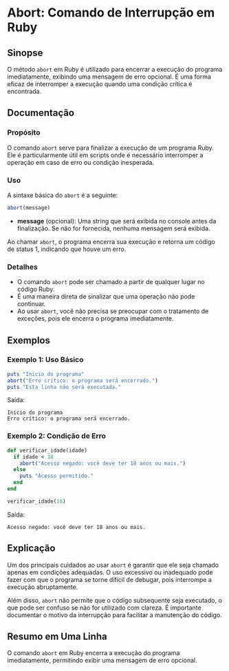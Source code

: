 <!--
Meta Description: # Abort: Comando de Interrupção em Ruby ## Sinopse O método `abort` em Ruby é utilizado para encerrar a execução do programa imediatamente, exibindo u...
Meta Keywords: abort, programa, ruby, uma, erro
-->

# Abort: Comando de Interrupção em Ruby

## Sinopse
O método `abort` em Ruby é utilizado para encerrar a execução do programa imediatamente, exibindo uma mensagem de erro opcional. É uma forma eficaz de interromper a execução quando uma condição crítica é encontrada.

## Documentação
### Propósito
O comando `abort` serve para finalizar a execução de um programa Ruby. Ele é particularmente útil em scripts onde é necessário interromper a operação em caso de erro ou condição inesperada.

### Uso
A sintaxe básica do `abort` é a seguinte:

```ruby
abort(message)
```

- **message** (opcional): Uma string que será exibida no console antes da finalização. Se não for fornecida, nenhuma mensagem será exibida.

Ao chamar `abort`, o programa encerra sua execução e retorna um código de status 1, indicando que houve um erro.

### Detalhes
- O comando `abort` pode ser chamado a partir de qualquer lugar no código Ruby.
- É uma maneira direta de sinalizar que uma operação não pode continuar.
- Ao usar `abort`, você não precisa se preocupar com o tratamento de exceções, pois ele encerra o programa imediatamente.

## Exemplos
### Exemplo 1: Uso Básico
```ruby
puts "Início do programa"
abort("Erro crítico: o programa será encerrado.")
puts "Esta linha não será executada."
```
Saída:
```
Início do programa
Erro crítico: o programa será encerrado.
```

### Exemplo 2: Condição de Erro
```ruby
def verificar_idade(idade)
  if idade < 18
    abort("Acesso negado: você deve ter 18 anos ou mais.")
  else
    puts "Acesso permitido."
  end
end

verificar_idade(16)
```
Saída:
```
Acesso negado: você deve ter 18 anos ou mais.
```

## Explicação
Um dos principais cuidados ao usar `abort` é garantir que ele seja chamado apenas em condições adequadas. O uso excessivo ou inadequado pode fazer com que o programa se torne difícil de debugar, pois interrompe a execução abruptamente.

Além disso, `abort` não permite que o código subsequente seja executado, o que pode ser confuso se não for utilizado com clareza. É importante documentar o motivo da interrupção para facilitar a manutenção do código.

## Resumo em Uma Linha
O comando `abort` em Ruby encerra a execução do programa imediatamente, permitindo exibir uma mensagem de erro opcional.